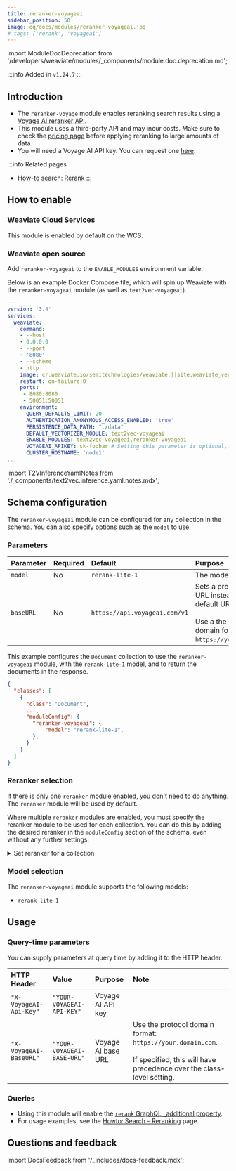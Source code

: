 ```yaml
---
title: reranker-voyageai
sidebar_position: 50
image: og/docs/modules/reranker-voyageai.jpg
# tags: ['rerank', 'voyageai']
---
```


import ModuleDocDeprecation from '/developers/weaviate/modules/_components/module.doc.deprecation.md';

<ModuleDocDeprecation provider="voyageai" />

:::info Added in `v1.24.7`
:::

## Introduction

- The `reranker-voyage` module enables reranking search results using a [Voyage AI reranker API](https://docs.voyageai.com/docs/reranker).
- This module uses a third-party API and may incur costs. Make sure to check the [pricing page](https://docs.voyageai.com/docs/pricing) before applying reranking to large amounts of data.
- You will need a Voyage AI API key. You can request one [here](https://www.voyageai.com/).

:::info Related pages
- [How-to search: Rerank](../../search/rerank.md)
:::

## How to enable

### Weaviate Cloud Services

This module is enabled by default on the WCS.

### Weaviate open source

Add `reranker-voyageai` to the `ENABLE_MODULES` environment variable.

Below is an example Docker Compose file, which will spin up Weaviate with the `reranker-voyageai` module (as well as `text2vec-voyageai`).

```yaml
---
version: '3.4'
services:
  weaviate:
    command:
    - --host
    - 0.0.0.0
    - --port
    - '8080'
    - --scheme
    - http
    image: cr.weaviate.io/semitechnologies/weaviate:||site.weaviate_version||
    restart: on-failure:0
    ports:
     - 8080:8080
     - 50051:50051
    environment:
      QUERY_DEFAULTS_LIMIT: 20
      AUTHENTICATION_ANONYMOUS_ACCESS_ENABLED: 'true'
      PERSISTENCE_DATA_PATH: "./data"
      DEFAULT_VECTORIZER_MODULE: text2vec-voyageai
      ENABLE_MODULES: text2vec-voyageai,reranker-voyageai
      VOYAGEAI_APIKEY: sk-foobar # Setting this parameter is optional, you can also provide the API key at query time.
      CLUSTER_HOSTNAME: 'node1'
...
```

import T2VInferenceYamlNotes from './_components/text2vec.inference.yaml.notes.mdx';

<T2VInferenceYamlNotes apiname="VOYAGE_APIKEY"/>


## Schema configuration

The `reranker-voyageai` module can be configured for any collection in the schema. You can also specify options such as the `model` to use.

### Parameters

| Parameter | Required | Default | Purpose |
| :- | :- | :- | :- |
| `model` | No | `rerank-lite-1` | The model to use. |
| `baseURL` | No | `https://api.voyageai.com/v1` | Sets a proxy or other URL instead of the default URL. <br/><br/> Use a the protocol domain format: `https://your.domain.com`. |

This example configures the `Document` collection to use the `reranker-voyageai` module, with the `rerank-lite-1` model, and to return the documents in the response.

```json
{
  "classes": [
    {
      "class": "Document",
      ...,
      "moduleConfig": {
        "reranker-voyageai": {
            "model": "rerank-lite-1",
        },
      }
    }
  ]
}
```

### Reranker selection

If there is only one `reranker` module enabled, you don't need to do anything. The `reranker` module will be used by default.

Where multiple `reranker` modules are enabled, you must specify the reranker module to be used for each collection. You can do this by adding the desired reranker in the `moduleConfig` section of the schema, even without any further settings.

<details>
  <summary>Set reranker for a collection</summary>

```json
{
  "classes": [
    {
      "class": "Document",
      ...,
      "moduleConfig": {
        "reranker-voyageai": {},  // This will configure the 'Document' collection to use the 'reranker-voyageai' module
      }
    }
  ]
}
```

</details>

### Model selection

The `reranker-voyageai` module supports the following models:

- `rerank-lite-1`

## Usage

### Query-time parameters

You can supply parameters at query time by adding it to the HTTP header.

| HTTP Header | Value | Purpose | Note |
| :- | :- | :- | :- |
| `"X-VoyageAI-Api-Key"` | `"YOUR-VOYAGEAI-API-KEY"` | Voyage AI API key | |
| `"X-VoyageAI-BaseURL"` | `"YOUR-VOYAGEAI-BASE-URL"` | Voyage AI base URL | Use the protocol domain format: `https://your.domain.com`. <br /><br /> If specified, this will have precedence over the class-level setting. |

### Queries

* Using this module will enable the [`rerank` GraphQL _additional property](../../api/graphql/additional-properties.md#rerank).
* For usage examples, see the [Howto: Search - Reranking](../../search/rerank.md) page.



## Questions and feedback

import DocsFeedback from '/_includes/docs-feedback.mdx';

<DocsFeedback/>
